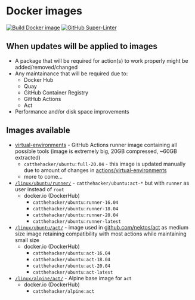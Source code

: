 # Docker images

[![Build Docker image](https://github.com/CatTheHacker/docker-images/workflows/Build%20Docker%20image/badge.svg)](https://github.com/CatTheHacker/docker-images/actions?query=workflow%3A%22Build+Docker+image%22)
[![GitHub Super-Linter](https://github.com/catthehacker/docker_images/workflows/Lint%20Code%20Base/badge.svg)](https://github.com/marketplace/actions/super-linter)

## When updates will be applied to images

- A package that will be required for action(s) to work properly might be added/removed/changed
- Any maintainance that will be required due to:
  - Docker Hub
  - Quay
  - GitHub Container Registry
  - GitHub Actions
  - Act
- Performance and/or disk space improvements

## Images available

- [virtual-environments][catthehacker/runner-image] - GitHub Actions runner image containing all possible tools (image is extremely big, 20GB compressed, ~60GB extracted)
  - `catthehacker/ubuntu:full-20.04` - this image is updated manually due to amount of changes in [actions/virtual-environments][actions/virtual-environments]
  - more to come...
- [`/linux/ubuntu/runner/`](./linux/ubuntu/runner/) - `catthehacker/ubuntu:act-*` but with `runner` as user instead of `root`
  - docker.io (DockerHub)
    - `catthehacker/ubuntu:runner-16.04`
    - `catthehacker/ubuntu:runner-18.04`
    - `catthehacker/ubuntu:runner-20.04`
    - `catthehacker/ubuntu:runner-latest`
- [`/linux/ubuntu/act/`](./linux/ubuntu/act/) - image used in [github.com/nektos/act](https://github.com/nektos/act) as medium size image retaining compatibility with most actions while maintaining small size
  - docker.io (DockerHub)
    - `catthehacker/ubuntu:act-16.04`
    - `catthehacker/ubuntu:act-18.04`
    - `catthehacker/ubuntu:act-20.04`
    - `catthehacker/ubuntu:act-latest`
- [`/linux/alpine/act/`](./linux/alpine/act/) - Alpine base image for `act`
  - docker.io (DockerHub)
    - `catthehacker/alpine:act`

[actions/virtual-environments]: https://github.com/actions/virtual-environments
[catthehacker/runner-image]: https://github.com/catthehacker/runner-image
